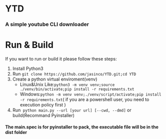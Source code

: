 # YTD

### A simple youtube CLI downloader
 
# Run & Build
If you want to run or build it please follow these steps:  
1. Install Python3
2. Run `git clone https://github.com/jasinco/YTD.git;cd YTD`
3. Create a python virtual enviroment(venv)
    * Linux&Unix Like:` python3 -m venv venv;source ./venv/bin/activate;pip install -r requirements.txt `
    * Windows:` python -m venv venv;./venv/script/activate;pip install -r requirements.txt `( if you are a powershell user, you need to execution policy first )
4. Run` python main.py --url [your url] [--cwd, --dmd]` or build(Recommand Pyinstaller)
  
#### The main.spec is for pyinstaller to pack, the executable file will be in the dist folder
